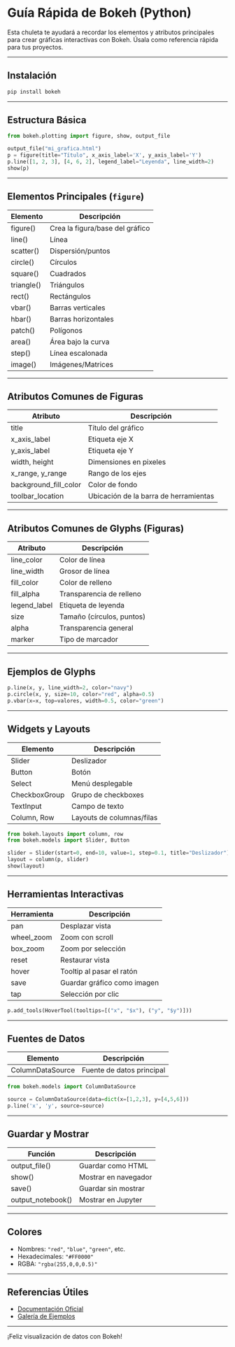 # Guía Rápida de Bokeh (Python)

Esta chuleta te ayudará a recordar los elementos y atributos principales para crear gráficas interactivas con Bokeh. Úsala como referencia rápida para tus proyectos.

---

## Instalación

```bash
pip install bokeh
```

---

## Estructura Básica

```python
from bokeh.plotting import figure, show, output_file

output_file("mi_grafica.html")
p = figure(title="Título", x_axis_label='X', y_axis_label='Y')
p.line([1, 2, 3], [4, 6, 2], legend_label="Leyenda", line_width=2)
show(p)
```

---

## Elementos Principales (`figure`)

| Elemento     | Descripción                                   |
|--------------|-----------------------------------------------|
| figure()     | Crea la figura/base del gráfico               |
| line()       | Línea                                          |
| scatter()    | Dispersión/puntos                             |
| circle()     | Círculos                                      |
| square()     | Cuadrados                                     |
| triangle()   | Triángulos                                    |
| rect()       | Rectángulos                                   |
| vbar()       | Barras verticales                             |
| hbar()       | Barras horizontales                           |
| patch()      | Polígonos                                     |
| area()       | Área bajo la curva                            |
| step()       | Línea escalonada                              |
| image()      | Imágenes/Matrices                             |

---

## Atributos Comunes de Figuras

| Atributo          | Descripción                  |
|-------------------|-----------------------------|
| title             | Título del gráfico           |
| x_axis_label      | Etiqueta eje X               |
| y_axis_label      | Etiqueta eje Y               |
| width, height     | Dimensiones en pixeles       |
| x_range, y_range  | Rango de los ejes            |
| background_fill_color | Color de fondo           |
| toolbar_location  | Ubicación de la barra de herramientas |

---

## Atributos Comunes de Glyphs (Figuras)

| Atributo       | Descripción                  |
|----------------|-----------------------------|
| line_color     | Color de línea               |
| line_width     | Grosor de línea              |
| fill_color     | Color de relleno             |
| fill_alpha     | Transparencia de relleno     |
| legend_label   | Etiqueta de leyenda          |
| size           | Tamaño (círculos, puntos)    |
| alpha          | Transparencia general        |
| marker         | Tipo de marcador             |

---

## Ejemplos de Glyphs

```python
p.line(x, y, line_width=2, color="navy")
p.circle(x, y, size=10, color="red", alpha=0.5)
p.vbar(x=x, top=valores, width=0.5, color="green")
```

---

## Widgets y Layouts

| Elemento         | Descripción                 |
|------------------|----------------------------|
| Slider           | Deslizador                 |
| Button           | Botón                      |
| Select           | Menú desplegable           |
| CheckboxGroup    | Grupo de checkboxes        |
| TextInput        | Campo de texto             |
| Column, Row      | Layouts de columnas/filas  |

```python
from bokeh.layouts import column, row
from bokeh.models import Slider, Button

slider = Slider(start=0, end=10, value=1, step=0.1, title="Deslizador")
layout = column(p, slider)
show(layout)
```

---

## Herramientas Interactivas

| Herramienta        | Descripción                  |
|--------------------|-----------------------------|
| pan                | Desplazar vista              |
| wheel_zoom         | Zoom con scroll              |
| box_zoom           | Zoom por selección           |
| reset              | Restaurar vista              |
| hover              | Tooltip al pasar el ratón    |
| save               | Guardar gráfico como imagen  |
| tap                | Selección por clic           |

```python
p.add_tools(HoverTool(tooltips=[("x", "$x"), ("y", "$y")]))
```

---

## Fuentes de Datos

| Elemento            | Descripción               |
|---------------------|--------------------------|
| ColumnDataSource    | Fuente de datos principal |

```python
from bokeh.models import ColumnDataSource

source = ColumnDataSource(data=dict(x=[1,2,3], y=[4,5,6]))
p.line('x', 'y', source=source)
```

---

## Guardar y Mostrar

| Función          | Descripción                         |
|------------------|-------------------------------------|
| output_file()    | Guardar como HTML                   |
| show()           | Mostrar en navegador                |
| save()           | Guardar sin mostrar                 |
| output_notebook()| Mostrar en Jupyter                  |

---

## Colores

- Nombres: `"red"`, `"blue"`, `"green"`, etc.
- Hexadecimales: `"#FF0000"`
- RGBA: `"rgba(255,0,0,0.5)"`

---

## Referencias Útiles

- [Documentación Oficial](https://docs.bokeh.org/en/latest/docs/user_guide.html)
- [Galería de Ejemplos](https://docs.bokeh.org/en/latest/docs/gallery.html)

---

¡Feliz visualización de datos con Bokeh!
